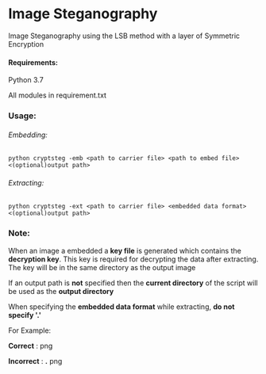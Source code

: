 # Image Steganography

Image Steganography using the LSB method with a layer of Symmetric Encryption

#### Requirements:
Python 3.7

All modules in requirement.txt

### Usage:

###### Embedding:

`python cryptsteg -emb <path to carrier file> <path to embed file> <(optional)output path>`

###### Extracting:

`python cryptsteg -ext <path to carrier file> <embedded data format> <(optional)output path>`

### Note:

When an image a embedded a **key file** is generated which contains the **decryption key**.
This key is required for decrypting the data after extracting.
The key will be in the same directory as the output image

If an output path is **not** specified then the **current directory** of the script will be used as the **output directory**

When specifying the **embedded data format** while extracting, **do not specify '.'**

For Example:

**Correct** :  png

**Incorrect** :  **.** png

